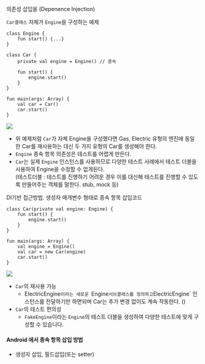 의존성 삽입을 (Depenence Injection)

`Car클래스` 자체가 `Engine`을 구성하는 예제
````
class Engine {
    fun start() {...}
}

class Car {
    private val engine = Engine() // 종속

    fun start() {
        engine.start()
    }
}

fun main(args: Array) {
    val car = Car()
    car.start()
}
````
![](https://developer.android.com/images/training/dependency-injection/1-car-engine-no-di.png?hl=ko)
- 위 예제처럼 `Car`가 자체 Engine을 구성했다면 Gas, Electric 유형의 엔진에 동일한 Car를 재사용하는 대신 두 가지 유형의 Car를 생성해야 한다.
- `Engine` 종속 항목 의존성은 테스트를 어렵게 만든다.
- `Car`는 실제 `Engine` 인스턴스를 사용하므로 다양한 테스트 사례에서 테스트 더블을 사용하여 Engine을 수정할 수 없게된다.  
(테스트더블 : 테스트를 진행하기 어려운 경우 이를 대신해 테스트를 진행할 수 있도록 만들어주는 객체를 말한다. stub, mock 등)

DI기반 접근방법. 생성자 매개변수 형태로 종속 항목 삽입코드
```
class Car(private val engine: Engine) {
    fun start() {
        engine.start()
    }
}

fun main(args: Array) {
    val engine = Engine()
    val car = new Car(engine)
    car.start()
}  
```
![](https://developer.android.com/images/training/dependency-injection/1-car-engine-di.png?hl=ko)
- `Car`의 재사용 가능
  - ElectricEngine`이라는 새로운 `Engine` 서브클래스를 정의하고 `ElectricEngine` 인스턴스를 전달하기만 하면되며 Car는 추가 변경 없이도 계속 작동한다. ()
- `Car`의 테스트 편의성
  - `FakeEngine`이라는 `Engine`의 테스트 더블을 생성하여 다양한 테스트에 맞게 구성할 수 있습니다.

#### Android 에서 종속 항목 삽입 방법
- 생성자 삽입, 필드삽입(또는 setter)



